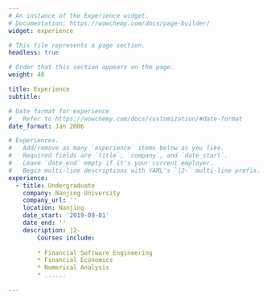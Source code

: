 ```yaml
---
# An instance of the Experience widget.
# Documentation: https://wowchemy.com/docs/page-builder/
widget: experience

# This file represents a page section.
headless: true

# Order that this section appears on the page.
weight: 40

title: Experience
subtitle:

# Date format for experience
#   Refer to https://wowchemy.com/docs/customization/#date-format
date_format: Jan 2006

# Experiences.
#   Add/remove as many `experience` items below as you like.
#   Required fields are `title`, `company`, and `date_start`.
#   Leave `date_end` empty if it's your current employer.
#   Begin multi-line descriptions with YAML's `|2-` multi-line prefix.
experience:
  - title: Undergraduate
    company: Nanjing University
    company_url: ''
    location: Nanjing
    date_start: '2019-09-01'
    date_end: ''
    description: |2-
        Courses include:
        
        * Financial Software Engineering
        * Financial Economics
        * Numerical Analysis
        * ......
        
---
```

